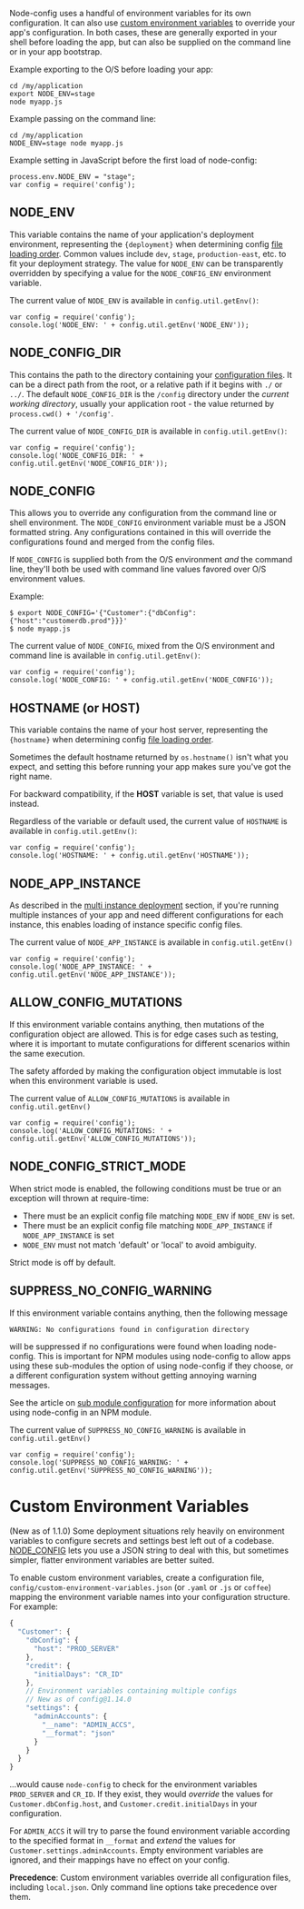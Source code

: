 Node-config uses a handful of environment variables for its own configuration. It can also use [custom environment variables](#custom-environment-variables) to override your app's configuration. In both cases, these are generally exported in your shell before loading the app, but can also be supplied on the command line or in your app bootstrap.

Example exporting to the O/S before loading your app:
```
cd /my/application
export NODE_ENV=stage
node myapp.js
```

Example passing on the command line:
```
cd /my/application
NODE_ENV=stage node myapp.js 
```

Example setting in JavaScript before the first load of node-config:
```
process.env.NODE_ENV = "stage";
var config = require('config');
```

## NODE_ENV

This variable contains the name of your application's deployment environment, representing the ```{deployment}``` when determining config [file loading order](https://github.com/lorenwest/node-config/wiki/Configuration-Files#file-load-order). Common values include ```dev```, ```stage```, ```production-east```, etc. to fit your deployment strategy. The value for ```NODE_ENV``` can be transparently overridden by specifying a value for the ```NODE_CONFIG_ENV``` environment variable.

The current value of ```NODE_ENV``` is available in ```config.util.getEnv()```:
```
var config = require('config');
console.log('NODE_ENV: ' + config.util.getEnv('NODE_ENV'));
```

## NODE_CONFIG_DIR

This contains the path to the directory containing your [configuration files](https://github.com/lorenwest/node-config/wiki/Configuration-Files).  It can be a direct path from the root, or a relative path if it begins with ```./``` or ```../```.  The default ```NODE_CONFIG_DIR``` is the ```/config``` directory under the *current working directory*, usually your application root - the value returned by ```process.cwd() + '/config'```.

The current value of ```NODE_CONFIG_DIR``` is available in ```config.util.getEnv()```:
```
var config = require('config');
console.log('NODE_CONFIG_DIR: ' + config.util.getEnv('NODE_CONFIG_DIR'));
```

## NODE_CONFIG

This allows you to override any configuration from the command line or shell environment.  The ```NODE_CONFIG``` environment variable must be a JSON formatted string.  Any configurations contained in this will override the configurations found and merged from the config files.

If ```NODE_CONFIG``` is supplied both from the O/S environment _and_ the command line, they'll both be used with command line values favored over O/S environment values.  

Example:

```
$ export NODE_CONFIG='{"Customer":{"dbConfig":{"host":"customerdb.prod"}}}'
$ node myapp.js
```

The current value of ```NODE_CONFIG```, mixed from the O/S environment and command line is available in ```config.util.getEnv()```:
```
var config = require('config');
console.log('NODE_CONFIG: ' + config.util.getEnv('NODE_CONFIG'));
```

## HOSTNAME (or HOST)

This variable contains the name of your host server, representing the ```{hostname}``` when determining config [file loading order](https://github.com/lorenwest/node-config/wiki/Configuration-Files#file-load-order). 

Sometimes the default hostname returned by ```os.hostname()``` isn't what you expect, and setting this before running your app makes sure you've got the right name.

For backward compatibility, if the **HOST** variable is set, that value is used instead.

Regardless of the variable or default used, the current value of ```HOSTNAME``` is available in ```config.util.getEnv()```:

```
var config = require('config');
console.log('HOSTNAME: ' + config.util.getEnv('HOSTNAME'));
```

## NODE_APP_INSTANCE

As described in the [multi instance deployment](https://github.com/lorenwest/node-config/wiki/Multiple-Node-Instances) section, if you're running multiple instances of your app and need different configurations for each instance, this enables loading of instance specific config files.

The current value of ```NODE_APP_INSTANCE``` is available in ```config.util.getEnv()```

```
var config = require('config');
console.log('NODE_APP_INSTANCE: ' + config.util.getEnv('NODE_APP_INSTANCE'));
```

## ALLOW_CONFIG_MUTATIONS

If this environment variable contains anything, then mutations of the configuration object are allowed.  This is for edge cases such as testing, where it is important to mutate configurations for different scenarios within the same execution.

The safety afforded by making the configuration object immutable is lost when this environment variable is used.

The current value of ```ALLOW_CONFIG_MUTATIONS``` is available in ```config.util.getEnv()```

```
var config = require('config');
console.log('ALLOW_CONFIG_MUTATIONS: ' + config.util.getEnv('ALLOW_CONFIG_MUTATIONS'));
```
## NODE_CONFIG_STRICT_MODE

When strict mode is enabled, the following conditions must be true or an exception will
thrown at require-time:

 * There must be an explicit config file matching `NODE_ENV` if `NODE_ENV` is set.
 * There must be an explicit config file matching `NODE_APP_INSTANCE` if `NODE_APP_INSTANCE` is set
 * `NODE_ENV` must not match 'default' or 'local' to avoid ambiguity.

Strict mode is off by default.

## SUPPRESS_NO_CONFIG_WARNING

If this environment variable contains anything, then the following message
```
WARNING: No configurations found in configuration directory
```
will be suppressed if no configurations were found when loading node-config.  This is important for NPM modules using node-config to allow apps using these sub-modules the option of using node-config if they choose, or a different configuration system without getting annoying warning messages.

See the article on [sub module configuration](https://github.com/lorenwest/node-config/wiki/Sub-Module-Configuration) for more information about using node-config in an NPM module.

The current value of ```SUPPRESS_NO_CONFIG_WARNING``` is available in ```config.util.getEnv()```

```
var config = require('config');
console.log('SUPPRESS_NO_CONFIG_WARNING: ' + config.util.getEnv('SUPPRESS_NO_CONFIG_WARNING'));
```

# Custom Environment Variables

(New as of 1.1.0) Some deployment situations rely heavily on environment variables to configure secrets and settings best left out of a codebase. [NODE_CONFIG](#node_config) lets you use a JSON string to deal with this, but sometimes simpler, flatter environment variables are better suited.

To enable custom environment variables, create a configuration file, `config/custom-environment-variables.json` (or `.yaml` or `.js` or `coffee`) mapping the environment variable names into your configuration structure. For example:

```javascript
{
  "Customer": {
    "dbConfig": {
      "host": "PROD_SERVER"
    },
    "credit": {
      "initialDays": "CR_ID"
    },
    // Environment variables containing multiple configs
    // New as of config@1.14.0
    "settings": {
      "adminAccounts": {
        "__name": "ADMIN_ACCS",
        "__format": "json"
      }
    }
  }
}
```

...would cause `node-config` to check for the environment variables `PROD_SERVER` and `CR_ID`. If they exist, they would _override_ the values for `Customer.dbConfig.host`, and `Customer.credit.initialDays` in your configuration.
 
For `ADMIN_ACCS` it will try to parse the found environment variable according to the specified format in `__format` and _extend_ the values for `Customer.settings.adminAccounts`. 
Empty environment variables are ignored, and their mappings have no effect on your config.

**Precedence**: Custom environment variables override all configuration files, including `local.json`. Only command line options take precedence over them.
